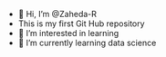 - 👋 Hi, I’m @Zaheda-R
- This is my first Git Hub repository 
- 👀 I’m interested in learning
- 🌱 I’m currently learning data science


<!---
Zaheda-R/Zaheda-R is a ✨ special ✨ repository because its `README.md` (this file) appears on your GitHub profile.
You can click the Preview link to take a look at your changes.
--->
